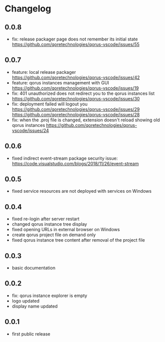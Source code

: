 # Changelog

## 0.0.8

* fix: release packager page does not remember its initial state
  https://github.com/qoretechnologies/qorus-vscode/issues/55

## 0.0.7

* feature: local release packager
  https://github.com/qoretechnologies/qorus-vscode/issues/42
* feature: qorus instances management with GUI
  https://github.com/qoretechnologies/qorus-vscode/issues/19
* fix: 401 unauthorized does not redirect you to the qorus instances list
  https://github.com/qoretechnologies/qorus-vscode/issues/30
* fix: deployment failed will logout you
  https://github.com/qoretechnologies/qorus-vscode/issues/29
  https://github.com/qoretechnologies/qorus-vscode/issues/28
* fix: when the .proj file is changed, extension doesn't reload showing old qorus instances
  https://github.com/qoretechnologies/qorus-vscode/issues/24

## 0.0.6

* fixed indirect event-stream package security issue:
  https://code.visualstudio.com/blogs/2018/11/26/event-stream

## 0.0.5

* fixed service resources are not deployed with services on Windows

## 0.0.4

* fixed re-login after server restart
* changed qorus instance tree display
* fixed opening URLs in external browser on Windows
* create qorus project file on demand only
* fixed qorus instance tree content after removal of the project file

## 0.0.3

* basic documentation

## 0.0.2

* fix: qorus instance explorer is empty
* logo updated
* display name updated

## 0.0.1

* first public release

